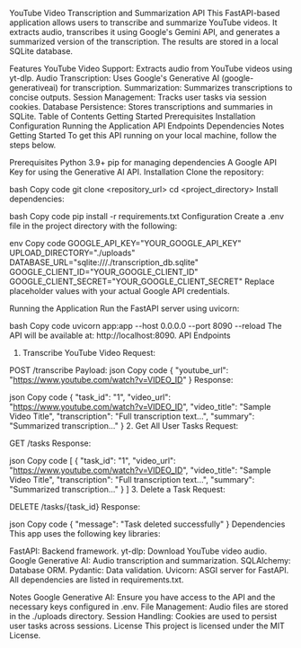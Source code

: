 YouTube Video Transcription and Summarization API
This FastAPI-based application allows users to transcribe and summarize YouTube videos. It extracts audio, transcribes it using Google's Gemini API, and generates a summarized version of the transcription. The results are stored in a local SQLite database.

Features
YouTube Video Support: Extracts audio from YouTube videos using yt-dlp.
Audio Transcription: Uses Google's Generative AI (google-generativeai) for transcription.
Summarization: Summarizes transcriptions to concise outputs.
Session Management: Tracks user tasks via session cookies.
Database Persistence: Stores transcriptions and summaries in SQLite.
Table of Contents
Getting Started
Prerequisites
Installation
Configuration
Running the Application
API Endpoints
Dependencies
Notes
Getting Started
To get this API running on your local machine, follow the steps below.

Prerequisites
Python 3.9+
pip for managing dependencies
A Google API Key for using the Generative AI API.
Installation
Clone the repository:

bash
Copy code
git clone <repository_url>
cd <project_directory>
Install dependencies:

bash
Copy code
pip install -r requirements.txt
Configuration
Create a .env file in the project directory with the following:

env
Copy code
GOOGLE_API_KEY="YOUR_GOOGLE_API_KEY"
UPLOAD_DIRECTORY="./uploads"
DATABASE_URL="sqlite:///./transcription_db.sqlite"
GOOGLE_CLIENT_ID="YOUR_GOOGLE_CLIENT_ID"
GOOGLE_CLIENT_SECRET="YOUR_GOOGLE_CLIENT_SECRET"
Replace placeholder values with your actual Google API credentials.

Running the Application
Run the FastAPI server using uvicorn:

bash
Copy code
uvicorn app:app --host 0.0.0.0 --port 8090 --reload
The API will be available at: http://localhost:8090.
API Endpoints
1. Transcribe YouTube Video
Request:

POST /transcribe
Payload:
json
Copy code
{
  "youtube_url": "https://www.youtube.com/watch?v=VIDEO_ID"
}
Response:

json
Copy code
{
  "task_id": "1",
  "video_url": "https://www.youtube.com/watch?v=VIDEO_ID",
  "video_title": "Sample Video Title",
  "transcription": "Full transcription text...",
  "summary": "Summarized transcription..."
}
2. Get All User Tasks
Request:

GET /tasks
Response:

json
Copy code
[
  {
    "task_id": "1",
    "video_url": "https://www.youtube.com/watch?v=VIDEO_ID",
    "video_title": "Sample Video Title",
    "transcription": "Full transcription text...",
    "summary": "Summarized transcription..."
  }
]
3. Delete a Task
Request:

DELETE /tasks/{task_id}
Response:

json
Copy code
{
  "message": "Task deleted successfully"
}
Dependencies
This app uses the following key libraries:

FastAPI: Backend framework.
yt-dlp: Download YouTube video audio.
Google Generative AI: Audio transcription and summarization.
SQLAlchemy: Database ORM.
Pydantic: Data validation.
Uvicorn: ASGI server for FastAPI.
All dependencies are listed in requirements.txt.

Notes
Google Generative AI: Ensure you have access to the API and the necessary keys configured in .env.
File Management: Audio files are stored in the ./uploads directory.
Session Handling: Cookies are used to persist user tasks across sessions.
License
This project is licensed under the MIT License.
